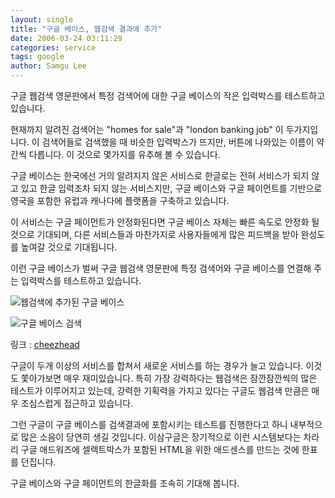 ```yaml
---
layout: single
title: "구글 베이스, 웹검색 결과에 추가"
date: 2006-03-24 03:11:29
categories: service
tags: google
author: Samgu Lee
---
```


구글 웹검색 영문판에서 특정 검색어에 대한 구글 베이스의 작은 입력박스를 테스트하고 있습니다.

현재까지 알려진 검색어는 "homes for sale"과 "london banking job" 이 두가지입니다. 이 검색어들로 검색했을 때 비슷한 입력박스가 뜨지만, 버튼에 나와있는 이름이 약간씩 다릅니다. 이 것으로 몇가지를 유추해 볼 수 있습니다.

구글 베이스는 한국에선 거의 알려지지 않은 서비스로 한글로는 전혀 서비스가 되지 않고 있고 한글 입력조차 되지 않는 서비스지만, 구글 베이스와 구글 페이먼트를 기반으로 영국을 포함한 유럽과 캐나다에 플랫폼을 구축하고 있습니다.

이 서비스는 구글 페이먼트가 안정화된다면 구글 베이스 자체는 빠른 속도로 안정화 될 것으로 기대되며, 다른 서비스들과 마찬가지로 사용자들에게 많은 피드백을 받아 완성도를 높여갈 것으로 기대됩니다.

이런 구글 베이스가 벌써 구글 웹검색 영문판에 특정 검색어와 구글 베이스를 연결해 주는 입력박스를 테스트하고 있습니다.

![웹검색에 추가된 구글 베이스](https://www.cheezhead.com/img/base-web.jpg)

![구글 베이스 검색](https://www.cheezhead.com/img/base-results.jpg)

링크 : [cheezhead](http://www.cheezhead.com/2006/03/21/google-base-job-content-integration-screenshots-captured/)

구글이 두개 이상의 서비스를 합쳐서 새로운 서비스를 하는 경우가 늘고 있습니다. 이것도 쫓아가보면 매우 재미있습니다. 특히 가장 강력하다는 웹검색은 잠깐잠깐씩의 많은 테스트가 이루어지고 있는데, 강력한 기획력을 가지고 있다는 구글도 웹검색 만큼은 매우 조심스럽게 접근하고 있습니다.

그런 구글이 구글 베이스를 검색결과에 포함시키는 테스트를 진행한다고 하니 내부적으로 많은 소음이 당연히 생길 것입니다. 이삼구글은 장기적으로 이런 시스템보다는 차라리 구글 애드워즈에 셀렉트박스가 포함된 HTML을 위한 애드센스를 만드는 것에 한표를 던집니다.

구글 베이스와 구글 페이먼트의 한글화를 조속히 기대해 봅니다.
